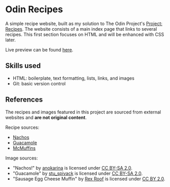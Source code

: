 # Odin Recipes

A simple recipe website, built as my solution to The Odin Project's [Project: Recipes](https://www.theodinproject.com/lessons/foundations-recipes). The website consists of a main index page that links to several recipes. This first section focuses on HTML and will be enhanced with CSS later.

Live preview can be found [here](https://ryleyboofa.github.io/odin-recipes/).

## Skills used

-   HTML: boilerplate, text formatting, lists, links, and images
-   Git: basic version control

## References

The recipes and images featured in this project are sourced from external websites and **are not original content**.

Recipe sources:

-   [Nachos](https://www.woolworths.com.au/shop/recipes/doritos-nachos)
-   [Guacamole](https://www.allrecipes.com/recipe/14231/guacamole/)
-   [McMuffins](https://www.recipetineats.com/homemade-sausage-egg-mcmuffin/)

Image sources:

-   "Nachos!" by [anokarina](https://www.flickr.com/photos/anokarina/) is licensed under [CC BY-SA 2.0](https://creativecommons.org/licenses/by-sa/2.0/).
-   "Guacamole" by [stu_spivack](https://www.flickr.com/photos/stuart_spivack/) is licensed under [CC BY-SA 2.0](https://creativecommons.org/licenses/by-sa/2.0/).
-   "Sausage Egg Cheese Muffin" by [Rex Roof](https://www.flickr.com/photos/rexroof/) is licensed under [CC BY 2.0](https://creativecommons.org/licenses/by/2.0/).
